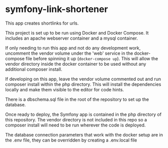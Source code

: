 # symfony-link-shortener

This app creates shortlinks for urls.

This project is set up to be run using Docker and Docker Compose. It includes an apache webserver container and a mysql container.

If only needing to run this app and not do any development work, uncomment the vendor volume under the 'web' service in the docker-compose file before spinning it up (`docker-compose up`). This will allow the vendor directory inside the docker container to be used without any additional composer install.

If developing on this app, leave the vendor volume commented out and run composer install within the php directory. This will install the dependencies locally and make them visible to the editor for code hints.

There is a dbschema.sql file in the root of the repository to set up the database.

Once ready to deploy, the Symfony app is contained in the php directory of this repository. The vendor directory is not included in this repo so a composer install will need to be run wherever the code is deployed.

The database connection parameters that work with the docker setup are in the .env file, they can be overridden by creating a .env.local file

